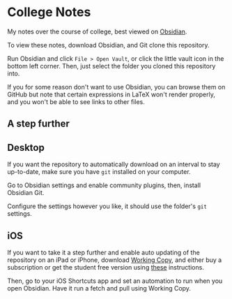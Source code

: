 # College Notes

My notes over the course of college, best viewed on [Obsidian](https://www.obsidian.md).

To view these notes, download Obsidian, and Git clone this repository. 

Run Obsidian and click `File > Open Vault`, or click the little vault icon in the bottom left corner. Then, just select the folder you cloned this repository into. 

If you for some reason don't want to use Obsidian, you can browse them on GitHub but note that certain expressions in LaTeX won't render properly, and you won't be able to see links to other files.

## A step further
## Desktop

If you want the repository to automatically download on an interval to stay up-to-date, make sure you have `git` installed on your computer.

Go to Obsidian settings and enable community plugins, then, install Obsidian Git.

Configure the settings however you like, it should use the folder's `git` settings.

## iOS

If you want to take it a step further and enable auto updating of the repository on an iPad or iPhone, download [Working Copy](https://workingcopy.app/), and either buy a subscription or get the student free version using [these](https://workingcopy.app/education/) instructions.

Then, go to your iOS Shortcuts app and set an automation to run when you open Obsidian. Have it run a fetch and pull using Working Copy.